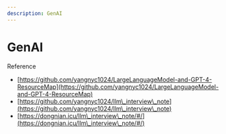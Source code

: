 ```yaml
---
description: GenAI
---
```


# GenAI





Reference

* [https://github.com/yangnyc1024/LargeLanguageModel-and-GPT-4-ResourceMap](https://github.com/yangnyc1024/LargeLanguageModel-and-GPT-4-ResourceMap)
* [https://github.com/yangnyc1024/llm\_interview\_note](https://github.com/yangnyc1024/llm\_interview\_note)
* [https://dongnian.icu/llm\_interview\_note/#/](https://dongnian.icu/llm\_interview\_note/#/)

